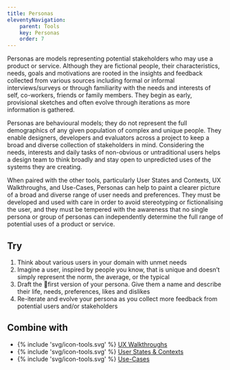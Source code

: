 ```yaml
---
title: Personas
eleventyNavigation:
    parent: Tools
    key: Personas
    order: 7
---
```


Personas are models representing potential stakeholders who may use a product or service. Although they are fictional people, their characteristics, needs, goals and motivations are rooted in the insights and feedback collected from various sources including formal or informal interviews/surveys or through familiarity with the needs and interests of self, co-workers, friends or family members. They begin as early, provisional sketches and often evolve through iterations as more information is gathered.

Personas are behavioural models; they do not represent the full demographics of any given population of complex and unique people. They enable designers, developers and evaluators across a project to keep a broad and diverse collection of stakeholders in mind. Considering the needs, interests and daily tasks of non-obvious or untraditional users helps a design team to think broadly and stay open to unpredicted uses of the systems they are creating.

When paired with the other tools, particularly User States and Contexts, UX Walkthroughs, and Use-Cases, Personas can help to paint a clearer picture of a broad and diverse range of user needs and preferences. They must be developed and used with care in order to avoid stereotyping or fictionalising the user, and they must be tempered with the awareness that no single persona or group of personas can independently determine the full range of potential uses of a product or service.

## Try

1. Think about various users in your domain with unmet needs
2. Imagine a user, inspired by people you know, that is unique and doesn’t simply represent the norm, the average, or the typical
3. Draft the first version of your persona. Give them a name and describe their life, needs, preferences, likes and dislikes
4. Re-iterate and evolve your persona as you collect more feedback from potential users and/or stakeholders

## Combine with

* {% include 'svg/icon-tools.svg' %} [UX Walkthroughs](/tools/UXWalkthroughs.html)
* {% include 'svg/icon-tools.svg' %} [User States & Contexts](/tools/UserStatesAndContexts.html)
* {% include 'svg/icon-tools.svg' %} [Use-Cases](/tools/UseCases.html)
